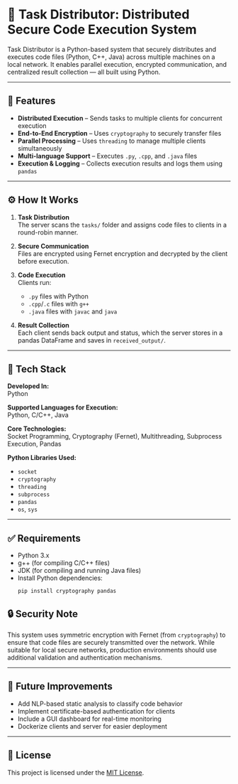 # 🔧 Task Distributor: Distributed Secure Code Execution System

Task Distributor is a Python-based system that securely distributes and executes code files (Python, C++, Java) across multiple machines on a local network. It enables parallel execution, encrypted communication, and centralized result collection — all built using Python.

---

## 🚀 Features

- **Distributed Execution** – Sends tasks to multiple clients for concurrent execution
- **End-to-End Encryption** – Uses `cryptography` to securely transfer files
- **Parallel Processing** – Uses `threading` to manage multiple clients simultaneously
- **Multi-language Support** – Executes `.py`, `.cpp`, and `.java` files
- **Execution & Logging** – Collects execution results and logs them using `pandas`

---

## ⚙️ How It Works

1. **Task Distribution**  
   The server scans the `tasks/` folder and assigns code files to clients in a round-robin manner.

2. **Secure Communication**  
   Files are encrypted using Fernet encryption and decrypted by the client before execution.

3. **Code Execution**  
   Clients run:
   - `.py` files with Python  
   - `.cpp`/`.c` files with `g++`  
   - `.java` files with `javac` and `java`

4. **Result Collection**  
   Each client sends back output and status, which the server stores in a pandas DataFrame and saves in `received_output/`.

---

## 🧰 Tech Stack

**Developed In:**  
Python

**Supported Languages for Execution:**  
Python, C/C++, Java

**Core Technologies:**  
Socket Programming, Cryptography (Fernet), Multithreading, Subprocess Execution, Pandas

**Python Libraries Used:**  
- `socket`  
- `cryptography`  
- `threading`  
- `subprocess`  
- `pandas`  
- `os`, `sys`

---

## ✅ Requirements

- Python 3.x
- g++ (for compiling C/C++ files)
- JDK (for compiling and running Java files)
- Install Python dependencies:  
  ```bash
  pip install cryptography pandas

## 🔒 Security Note

This system uses symmetric encryption with Fernet (from `cryptography`) to ensure that code files are securely transmitted over the network. While suitable for local secure networks, production environments should use additional validation and authentication mechanisms.

---

## 📌 Future Improvements

- Add NLP-based static analysis to classify code behavior  
- Implement certificate-based authentication for clients  
- Include a GUI dashboard for real-time monitoring  
- Dockerize clients and server for easier deployment

---

## 📄 License

This project is licensed under the [MIT License](LICENSE).
